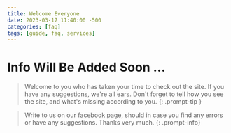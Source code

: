 ```yaml
---
title: Welcome Everyone
date: 2023-03-17 11:40:00 -500
categories: [faq]
tags: [guide, faq, services]
---
```


# Info Will Be Added Soon ...
> Welcome to you who has taken your time to check out the site.
If you have any suggestions, we're all ears.
Don't forget to tell how you see the site, and what's missing according to you.
{: .prompt-tip }

> Write to us on our facebook page, should in case you find any errors or have any suggestions. Thanks very much.
{: .prompt-info}